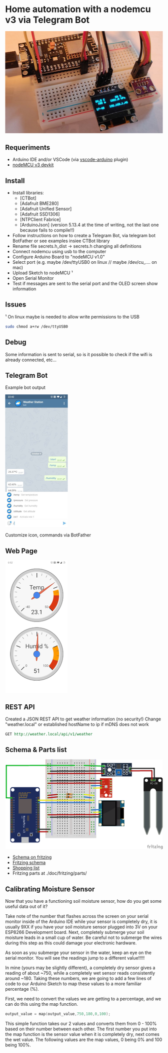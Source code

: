 # Home automation with a nodemcu v3 via Telegram Bot

![Bread board](doc/breadboard.jpg)

## Requeriments

- Arduino IDE and/or VSCode (via [vscode-arduino](https://marketplace.visualstudio.com/items?itemName=vsciot-vscode.vscode-arduino) plugin)
- [nodeMCU v3 devkit](https://en.wikipedia.org/wiki/NodeMCU)

## Install

- Install libraries:
  - [CTBot]
  - [Adafruit BME280]
  - [Adafruit Unified Sensor]
  - [Adafruit SSD1306]
  - [NTPClient Fabrice]
  - [ArduinoJson] (version 5.13.4 at the time of writing, not the last one because fails to compile!!)
- Follow instructions on how to create a Telegram Bot, via telegram bot BotFather or see examples insiee CTBot library
- Rename file secrets.h_dist -> secrets.h changing all definitions
- Connect nodemcu using usb to the computer
- Configure Arduino Board to "nodeMCU v1.0"
- Select port (e.g. maybe /dev/ttyUSB0 on linux // maybe /dev/cu\_.... on mac)
- Upload Sketch to nodeMCU ¹
- Open Serial Monitor
- Test if messages are sent to the serial port and the OLED screen show information

## Issues

¹ On linux maybe is needed to allow write permissions to the USB

```sh
sudo chmod a+rw /dev/ttyUSB0
```

## Debug

Some information is sent to serial, so is it possible to check if the wifi is already connected, etc...

## Telegram Bot

Example bot output

![Telegram Bot](doc/telegrambot.jpg)

Customize icon, commands via BotFather

## Web Page

![Example](doc/webpage.png)

## REST API

Created a JSON REST API to get weather information (no security!)
Change "weather.local" or established hostName to ip if mDNS does not work

```rest
GET http://weather.local/api/v1/weather
```

## Schema & Parts list

![Schema](doc/fritzing/nodemcu-bot_schema2.png)

- [Schema on fritzing](https://fritzing.org/projects/nodemcu-bot)
- [Fritzing schema](doc/fritzing/nodemcu-bot2.fzz)
- [Shopping list](https://htmlpreview.github.com/?https://github.com/marcelmiguel/nodemcubot/blob/master/doc/fritzing/nodemcu-bot_bom.html)
- Fritzing parts at ./doc/fritzing/parts/

## Calibrating Moisture Sensor

Now that you have a functioning soil moisture sensor, how do you get some useful data out of it?

Take note of the number that flashes across the screen on your serial monitor inside of the Arduino IDE while your sensor is completely dry, it is usually 9XX if you have your soil moisture sensor plugged into 3V on your ESP8266 Development board. Next, completely submerge your soil moisture leads in a small cup of water. Be careful not to submerge the wires during this step as this could damage your electronic hardware.

As soon as you submerge your sensor in the water, keep an eye on the serial monitor. You will see the readings jump to a different value!!!!!

In mine (yours may be slightly different), a completely dry sensor gives a reading of about ~750, while a completely wet sensor reads consistently around ~180. Taking these numbers, we are going to add a few lines of code to our Arduino Sketch to map these values to a more familiar percentage (%).

First, we need to convert the values we are getting to a percentage, and we can do this using the map function.

```c++
output_value = map(output_value,750,180,0,100);
```

This simple function takes our 2 values and converts them from 0 - 100% based on their number between each other. The first number you put into the map function is the sensor value when it is completely dry, next comes the wet value. The following values are the map values, 0 being 0% and 100 being 100%.
